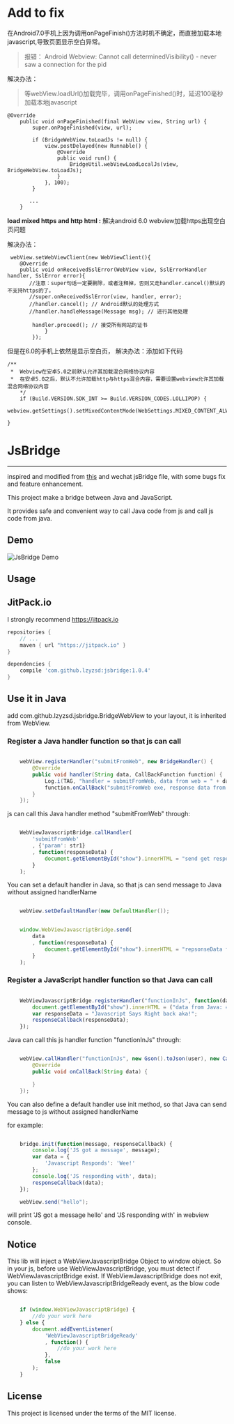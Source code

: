 
# Add to fix

在Android7.0手机上因为调用onPageFinish()方法时机不确定，而直接加载本地javascript,导致页面显示空白异常。

> 报错： Android Webview: Cannot call determinedVisibility() - never saw a connection for the pid

解决办法：

> 等webView.loadUrl()加载完毕，调用onPageFinished()时，延迟100毫秒加载本地javascript

```
@Override
    public void onPageFinished(final WebView view, String url) {
        super.onPageFinished(view, url);

        if (BridgeWebView.toLoadJs != null) {
            view.postDelayed(new Runnable() {
                @Override
                public void run() {
                    BridgeUtil.webViewLoadLocalJs(view, BridgeWebView.toLoadJs);
                }
            }, 100);
        }

       ...
    }

```
**load mixed https and http html :** 解决android 6.0 webview加载https出现空白页问题

解决办法：

```
 webView.setWebViewClient(new WebViewClient(){
    @Override
    public void onReceivedSslError(WebView view, SslErrorHandler handler, SslError error){
       //注意：super句话一定要删除，或者注释掉，否则又走handler.cancel()默认的不支持https的了。
       //super.onReceivedSslError(view, handler, error);
       //handler.cancel(); // Android默认的处理方式
       //handler.handleMessage(Message msg); // 进行其他处理
    
        handler.proceed(); // 接受所有网站的证书
            }
        });
```

但是在6.0的手机上依然是显示空白页， 
解决办法：添加如下代码
```
/**
 *  Webview在安卓5.0之前默认允许其加载混合网络协议内容
 *  在安卓5.0之后，默认不允许加载http与https混合内容，需要设置webview允许其加载混合网络协议内容
    */
    if (Build.VERSION.SDK_INT >= Build.VERSION_CODES.LOLLIPOP) {   
                   webview.getSettings().setMixedContentMode(WebSettings.MIXED_CONTENT_ALWAYS_ALLOW);

}
```


# JsBridge

-----
inspired and modified from [this](https://github.com/jacin1/JsBridge) and wechat jsBridge file, with some bugs fix and feature enhancement.

This project make a bridge between Java and JavaScript.

It provides safe and convenient way to call Java code from js and call js code from java.

## Demo
![JsBridge Demo](https://raw.githubusercontent.com/lzyzsd/JsBridge/master/JsBridge.gif)

## Usage

## JitPack.io

I strongly recommend https://jitpack.io

```groovy
repositories {
    // ...
    maven { url "https://jitpack.io" }
}

dependencies {
    compile 'com.github.lzyzsd:jsbridge:1.0.4'
}
```

## Use it in Java

add com.github.lzyzsd.jsbridge.BridgeWebView to your layout, it is inherited from WebView.

### Register a Java handler function so that js can call

```java

    webView.registerHandler("submitFromWeb", new BridgeHandler() {
        @Override
        public void handler(String data, CallBackFunction function) {
            Log.i(TAG, "handler = submitFromWeb, data from web = " + data);
            function.onCallBack("submitFromWeb exe, response data from Java");
        }
    });

```

js can call this Java handler method "submitFromWeb" through:

```javascript

    WebViewJavascriptBridge.callHandler(
        'submitFromWeb'
        , {'param': str1}
        , function(responseData) {
            document.getElementById("show").innerHTML = "send get responseData from java, data = " + responseData
        }
    );

```

You can set a default handler in Java, so that js can send message to Java without assigned handlerName

```java

    webView.setDefaultHandler(new DefaultHandler());

```

```javascript

    window.WebViewJavascriptBridge.send(
        data
        , function(responseData) {
            document.getElementById("show").innerHTML = "repsonseData from java, data = " + responseData
        }
    );

```

### Register a JavaScript handler function so that Java can call

```javascript

    WebViewJavascriptBridge.registerHandler("functionInJs", function(data, responseCallback) {
        document.getElementById("show").innerHTML = ("data from Java: = " + data);
        var responseData = "Javascript Says Right back aka!";
        responseCallback(responseData);
    });

```

Java can call this js handler function "functionInJs" through:

```java

    webView.callHandler("functionInJs", new Gson().toJson(user), new CallBackFunction() {
        @Override
        public void onCallBack(String data) {

        }
    });

```
You can also define a default handler use init method, so that Java can send message to js without assigned handlerName

for example:

```javascript

    bridge.init(function(message, responseCallback) {
        console.log('JS got a message', message);
        var data = {
            'Javascript Responds': 'Wee!'
        };
        console.log('JS responding with', data);
        responseCallback(data);
    });

```

```java
    webView.send("hello");
```

will print 'JS got a message hello' and 'JS responding with' in webview console.

## Notice

This lib will inject a WebViewJavascriptBridge Object to window object.
So in your js, before use WebViewJavascriptBridge, you must detect if WebViewJavascriptBridge exist.
If WebViewJavascriptBridge does not exit, you can listen to WebViewJavascriptBridgeReady event, as the blow code shows:

```javascript

    if (window.WebViewJavascriptBridge) {
        //do your work here
    } else {
        document.addEventListener(
            'WebViewJavascriptBridgeReady'
            , function() {
                //do your work here
            },
            false
        );
    }

```

## License

This project is licensed under the terms of the MIT license.
